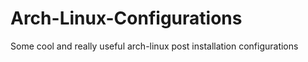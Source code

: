 # Arch-Linux-Configurations
Some cool and really useful arch-linux post installation configurations
